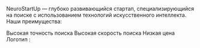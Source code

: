 

NeuroStartUp — глубоко развивающийся стартап, специализирующийся на поиске с использованием технологий искусственного интеллекта. Наши преимущества:

Высокая точность поиска
Высокая скорость поиска
Низкая цена
Логотип :

